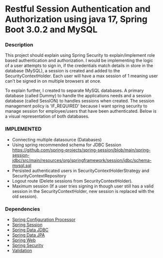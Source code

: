 # Restful Session Authentication and Authorization using java 17, Spring Boot 3.0.2 and MySQL

### Description
This project should explain using Spring Security to explain/implement role based authentication and authorization.
I would be implementing the logic of a user attempts to sign in, if the credentials match details in store in the
database (MySQL), a session is created and added to the SecurityContextHolder. Each user will have a max session of 1 
meaning user can't be signed in on multiple browsers at once. 

To explain further, I created to separate MySQL databases. A primary database (called Dummy) to handle the applications 
needs and a session database (called SessION) to handles sessions when created. The session management policy is 
'IF_REQUIRED' because I want spring security to manage session for employee/users that have been authenticated. Below is
a visual representation of both databases.

### IMPLEMENTED
* Connecting multiple datasource (Databases)
* Using spring recommended schema for JDBC Session https://github.com/spring-projects/spring-session/blob/main/spring-session-jdbc/src/main/resources/org/springframework/session/jdbc/schema-mysql.sql
* Persisted authenticated users in SecurityContextHolderStrategy and SecurityContextRepository
* Logout route (Delete sessions from SecurityContextHolder).
* Maximum session (If a user tries signing in though user still has a valid session in the
  SecurityContextHolder, new session is replaced with the old session).

### Dependencies
* [Spring Configuration Processor](https://docs.spring.io/spring-boot/docs/3.0.2/reference/htmlsingle/#appendix.configuration-metadata.annotation-processor)
* [Spring Session](https://docs.spring.io/spring-session/reference/)
* [Spring Data JDBC](https://docs.spring.io/spring-boot/docs/3.0.2/reference/htmlsingle/#data.sql.jdbc)
* [Spring Data JPA](https://docs.spring.io/spring-boot/docs/3.0.2/reference/htmlsingle/#data.sql.jpa-and-spring-data)
* [Spring Web](https://docs.spring.io/spring-boot/docs/3.0.2/reference/htmlsingle/#web)
* [Spring Security](https://docs.spring.io/spring-boot/docs/3.0.2/reference/htmlsingle/#web.security)
* [Validation](https://docs.spring.io/spring-boot/docs/3.0.2/reference/htmlsingle/#io.validation)
